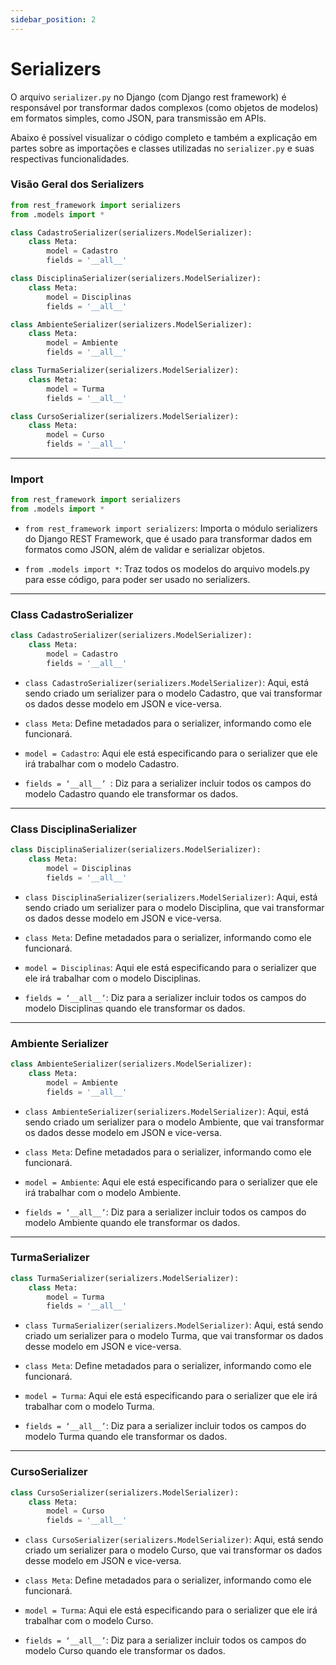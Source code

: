 ```yaml
---
sidebar_position: 2
---
```


# Serializers

O arquivo `serializer.py` no Django (com Django rest framework)  é responsável por transformar dados complexos (como objetos de modelos) em formatos simples, como JSON, para transmissão em APIs.

Abaixo é possível visualizar o código completo e também a explicação em  partes sobre as importações e classes utilizadas no `serializer.py` e suas respectivas funcionalidades.

### Visão Geral dos Serializers

~~~~python
from rest_framework import serializers
from .models import *

class CadastroSerializer(serializers.ModelSerializer):
    class Meta:
        model = Cadastro
        fields = '__all__'

class DisciplinaSerializer(serializers.ModelSerializer):
    class Meta:
        model = Disciplinas
        fields = '__all__'

class AmbienteSerializer(serializers.ModelSerializer):
    class Meta:
        model = Ambiente
        fields = '__all__'

class TurmaSerializer(serializers.ModelSerializer):
    class Meta:
        model = Turma
        fields = '__all__'

class CursoSerializer(serializers.ModelSerializer):
    class Meta:
        model = Curso
        fields = '__all__'
~~~~
***

### Import

~~~~python 
from rest_framework import serializers
from .models import *
~~~~
- `from rest_framework import serializers`: Importa o módulo serializers do Django REST Framework, que é usado para transformar dados em formatos como JSON, além de validar e serializar objetos.

- `from .models import *`: Traz todos os modelos do arquivo models.py para esse código, para poder ser usado no serializers.

***

### Class CadastroSerializer

~~~~python 
class CadastroSerializer(serializers.ModelSerializer):
    class Meta:
        model = Cadastro
        fields = '__all__'

~~~~

- `class CadastroSerializer(serializers.ModelSerializer)`: Aqui, está sendo criado um serializer para o modelo Cadastro, que vai transformar os dados desse modelo em JSON e vice-versa.

- `class Meta`: Define metadados para o serializer, informando como ele funcionará. 


- `model = Cadastro`:  Aqui ele está especificando para o serializer que ele irá trabalhar com o modelo Cadastro.

- `fields = ‘__all__’ `: Diz para a serializer incluir todos os campos do modelo Cadastro quando ele transformar os dados.

***

### Class DisciplinaSerializer

~~~python
class DisciplinaSerializer(serializers.ModelSerializer):
    class Meta:
        model = Disciplinas
        fields = '__all__'
~~~

- `class DisciplinaSerializer(serializers.ModelSerializer)`: Aqui, está sendo criado um serializer para o modelo Disciplina, que vai transformar os dados desse modelo em JSON e vice-versa.

- `class Meta`: Define metadados para o serializer, informando como ele funcionará. 

- `model = Disciplinas`: Aqui ele está especificando para o serializer que ele irá trabalhar com o modelo Disciplinas.

- `fields = ‘__all__’`: Diz para a serializer incluir todos os campos do modelo Disciplinas quando ele transformar os dados.

***

### Ambiente Serializer 
~~~~python
class AmbienteSerializer(serializers.ModelSerializer):
    class Meta:
        model = Ambiente
        fields = '__all__'
~~~~

- `class AmbienteSerializer(serializers.ModelSerializer)`: Aqui, está sendo criado um serializer para o modelo Ambiente, que vai transformar os dados desse modelo em JSON e vice-versa.

- `class Meta`: Define metadados para o serializer, informando como ele funcionará. 

- `model = Ambiente`: Aqui ele está especificando para o serializer que ele irá trabalhar com o modelo Ambiente.

- `fields = ‘__all__’`: Diz para a serializer incluir todos os campos do modelo Ambiente quando ele transformar os dados.

***

### TurmaSerializer 
~~~~python
class TurmaSerializer(serializers.ModelSerializer):
    class Meta:
        model = Turma
        fields = '__all__'
~~~~

- `class TurmaSerializer(serializers.ModelSerializer)`: Aqui, está sendo criado um serializer para o modelo Turma, que vai transformar os dados desse modelo em JSON e vice-versa.

- `class Meta`: Define metadados para o serializer, informando como ele funcionará. 

- `model = Turma`: Aqui ele está especificando para o serializer que ele irá trabalhar com o modelo Turma.

- `fields = ‘__all__’`: Diz para a serializer incluir todos os campos do modelo Turma quando ele transformar os dados.

***

### CursoSerializer 
~~~~python
class CursoSerializer(serializers.ModelSerializer):
    class Meta:
        model = Curso
        fields = '__all__'
~~~~

- `class CursoSerializer(serializers.ModelSerializer)`: Aqui, está sendo criado um serializer para o modelo Curso, que vai transformar os dados desse modelo em JSON e vice-versa.

- `class Meta`: Define metadados para o serializer, informando como ele funcionará. 

- `model = Turma`: Aqui ele está especificando para o serializer que ele irá trabalhar com o modelo Curso.

- `fields = ‘__all__’`: Diz para a serializer incluir todos os campos do modelo Curso quando ele transformar os dados.



